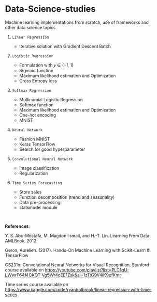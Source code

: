 # Data-Science-studies
Machine learning implementations from scratch, use of frameworks and other data science topics

1) `Linear Regression`
   - Iterative solution with Gradient Descent Batch

2) `Logistic Regression`
   - Formulation with $𝑦 \in (−1,1)$
   - Sigmoid function
   - Maximum likelihood estimation and Optimization
   - Cross Entropy loss

3) `Softmax Regression`
   - Multinomial Logistic Regression
   - Softmax function
   - Maximum likelihood estimation and Optimization
   - One-hot encoding
   - MNIST

4) `Neural Network`
   - Fashion MNIST
   - Keras TensorFlow
   - Search for good hyperparameter

5) `Convolutional Neural Network`
   - Image classification
   - Regularization

6) `Time Series Forecasting`
   - Store sales
   - Function decomposition (trend and seasonality)
   - Data pre-processing
   - statsmodel module

<br />

__References__: 

Y. S. Abu-Mostafa, M. Magdon-Ismail, and H.-T. Lin. Learning From Data. AMLBook,
2012.

Geron, Aurelien. (2017). Hands-On Machine Learning with Scikit-Learn & TensorFlow

CS231n: Convolutional Neural Networks for Visual Recognition, Stanford course available on https://youtube.com/playlist?list=PLC1qU-LWwrF64f4QKQT-Vg5Wr4qEE1Zxk&si=1zTtG9V4iK9qfKmr

Time series course available on https://www.kaggle.com/code/ryanholbrook/linear-regression-with-time-series

